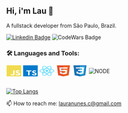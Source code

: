 ## Hi, i'm Lau 👋

<p>
  A fullstack developer from São Paulo, Brazil.
</p>

<div id="badges">

[![Linkedin Badge](https://img.shields.io/badge/-LinkedIn-blue?style=flat-square&logo=Linkedin&logoColor=white&link=https://www.linkedin.com/in/lauranunes/)](https://www.linkedin.com/in/lauranunes/)
![CodeWars Badge](https://www.codewars.com/users/lausompac/badges/micro)
<img src="https://komarev.com/ghpvc/?username=lausompac&style=flat-square&color=blue" alt=""/>


 <div>
   
   ### :hammer_and_wrench: Languages and Tools:
   
  <img align="center" alt="Js" height="30" width="40" src="https://raw.githubusercontent.com/devicons/devicon/master/icons/javascript/javascript-plain.svg">
  <img align="center" alt="Ts" height="30" width="40" src="https://raw.githubusercontent.com/devicons/devicon/master/icons/typescript/typescript-plain.svg">
  <img align="center" alt="React" height="30" width="40" src="https://raw.githubusercontent.com/devicons/devicon/master/icons/react/react-original.svg">
  <img align="center" alt="HTML" height="30" width="40" src="https://raw.githubusercontent.com/devicons/devicon/master/icons/html5/html5-original.svg">
  <img align="center" alt="CSS" height="30" width="40" src="https://raw.githubusercontent.com/devicons/devicon/master/icons/css3/css3-original.svg">
  <img align="center" alt="NODE" height="30" width="40" src="https://cdn.jsdelivr.net/gh/devicons/devicon/icons/nodejs/nodejs-original.svg">
</div>
<br>
  
 [![Top Langs](https://github-readme-stats.vercel.app/api/top-langs/?username=lausompac&layout=compact&theme=vision-friendly-dark)](https://github.com/anuraghazra/github-readme-stats)

<p>
  📫 How to reach me: <a href='mailto:lauranunes.c@gmail.com'>lauranunes.c@gmail.com</a>
</p>

<!--
**lausompac/lausompac** is a ✨ _special_ ✨ repository because its `README.md` (this file) appears on your GitHub profile.

Here are some ideas to get you started:

- 🔭 I’m currently working on ...
- 🌱 I’m currently learning ...
- 👯 I’m looking to collaborate on ...
- 🤔 I’m looking for help with ...
- 💬 Ask me about ...
- 📫 How to reach me: ...
- 😄 Pronouns: ...
- ⚡ Fun fact: ...
-->

